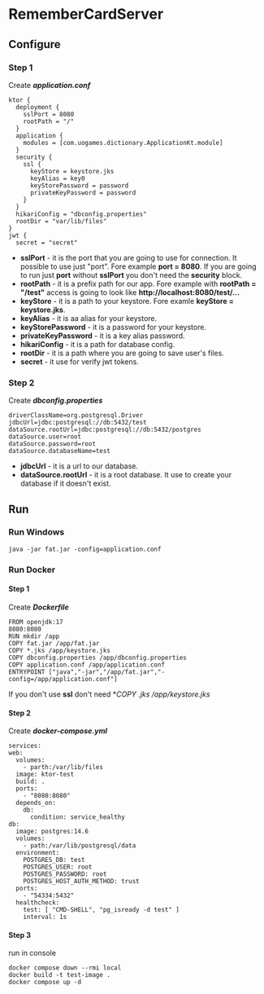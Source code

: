 # RememberCardServer
## Configure
### Step 1
Create ***application.conf***
```
ktor {
  deployment {
    sslPort = 8080
    rootPath = "/"
  }
  application {
    modules = [com.uogames.dictionary.ApplicationKt.module]
  }
  security {
    ssl {
      keyStore = keystore.jks
      keyAlias = key0
      keyStorePassword = password
      privateKeyPassword = password
    }
  }
  hikariConfig = "dbconfig.properties"
  rootDir = "var/lib/files"
}
jwt {
  secret = "secret"
```
- **sslPort** - it is the port that you are going to use for connection. It possible to use just "port". Fore example **port = 8080**. If you are going to run just **port** without **sslPort** you don't need the **security** block.
- **rootPath** - it is a prefix path for our app. Fore example with **rootPath = "/test"** access is going to look like **http://localhost:8080/test/...**
- **keyStore** - it is a path to your keystore. Fore examle **keyStore = keystore.jks**.
- **keyAlias** - it is aa alias for your keystore.
- **keyStorePassword** - it is a password for your keystore.
- **privateKeyPassword** - it is a key alias password.
- **hikariConfig** - it is a path for database config.
- **rootDir** - it is a path where you are going to save user's files.
- **secret** - it use for verify jwt tokens.
### Step 2
Create ***dbconfig.properties***
```
driverClassName=org.postgresql.Driver
jdbcUrl=jdbc:postgresql://db:5432/test
dataSource.rootUrl=jdbc:postgresql://db:5432/postgres
dataSource.user=root
dataSource.password=root
dataSource.databaseName=test
```
- **jdbcUrl** - it is a url to our database.
- **dataSource.rootUrl** - it is a root database. It use to create your database if it doesn't exist.
## Run
### Run Windows
```java -jar fat.jar -config=application.conf```
### Run Docker
#### Step 1
Create ***Dockerfile***
```
FROM openjdk:17
8080:8080
RUN mkdir /app
COPY fat.jar /app/fat.jar
COPY *.jks /app/keystore.jks
COPY dbconfig.properties /app/dbconfig.properties
COPY application.conf /app/application.conf
ENTRYPOINT ["java","-jar","/app/fat.jar","-config=/app/application.conf"]
```
If you don't use **ssl** don't need **COPY *.jks /app/keystore.jks**
#### Step 2
Create ***docker-compose.yml***
```
services:
web:
  volumes:
    - parth:/var/lib/files
  image: ktor-test
  build: .
  ports:
    - "8080:8080"
  depends_on:
    db:
      condition: service_healthy
db:
  image: postgres:14.6
  volumes:
    - path:/var/lib/postgresql/data
  environment:
    POSTGRES_DB: test
    POSTGRES_USER: root
    POSTGRES_PASSWORD: root
    POSTGRES_HOST_AUTH_METHOD: trust
  ports:
    - "54334:5432"
  healthcheck:
    test: [ "CMD-SHELL", "pg_isready -d test" ]
    interval: 1s
```
#### Step 3
run in console
```
docker compose down --rmi local
docker build -t test-image .
docker compose up -d
```
